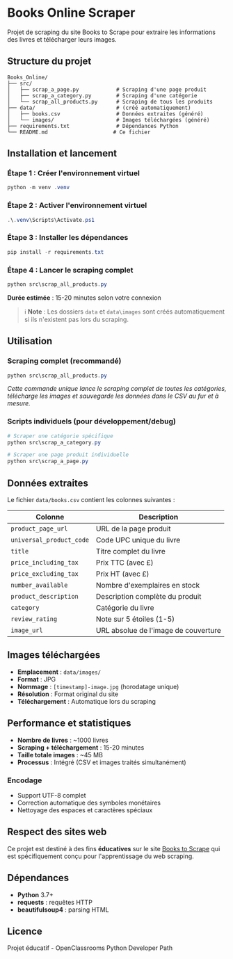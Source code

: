 # Books Online Scraper

Projet de scraping du site Books to Scrape pour extraire les informations des livres et télécharger leurs images.

## Structure du projet

```
Books_Online/
├── src/
│   ├── scrap_a_page.py            # Scraping d'une page produit
│   ├── scrap_a_category.py        # Scraping d'une catégorie
│   └── scrap_all_products.py      # Scraping de tous les produits
├── data/                          # (créé automatiquement)
│   ├── books.csv                  # Données extraites (généré)
│   └── images/                    # Images téléchargées (généré)
├── requirements.txt               # Dépendances Python
└── README.md                     # Ce fichier
```

## Installation et lancement

### Étape 1 : Créer l'environnement virtuel
```powershell
python -m venv .venv
```

### Étape 2 : Activer l'environnement virtuel
```powershell
.\.venv\Scripts\Activate.ps1
```

### Étape 3 : Installer les dépendances
```powershell
pip install -r requirements.txt
```

### Étape 4 : Lancer le scraping complet
```powershell
python src\scrap_all_products.py
```

**Durée estimée** : 15-20 minutes selon votre connexion

> ℹ️ **Note** : Les dossiers `data` et `data\images` sont créés automatiquement si ils n'existent pas lors du scraping.

## Utilisation

### Scraping complet (recommandé)
```powershell
python src\scrap_all_products.py
```
*Cette commande unique lance le scraping complet de toutes les catégories, télécharge les images et sauvegarde les données dans le CSV au fur et à mesure.*

### Scripts individuels (pour développement/debug)
```powershell
# Scraper une catégorie spécifique
python src\scrap_a_category.py

# Scraper une page produit individuelle  
python src\scrap_a_page.py
```

## Données extraites

Le fichier `data/books.csv` contient les colonnes suivantes :

| Colonne | Description |
|---------|-------------|
| `product_page_url` | URL de la page produit |
| `universal_product_code` | Code UPC unique du livre |
| `title` | Titre complet du livre |
| `price_including_tax` | Prix TTC (avec £) |
| `price_excluding_tax` | Prix HT (avec £) |
| `number_available` | Nombre d'exemplaires en stock |
| `product_description` | Description complète du produit |
| `category` | Catégorie du livre |
| `review_rating` | Note sur 5 étoiles (1-5) |
| `image_url` | URL absolue de l'image de couverture |

## Images téléchargées

- **Emplacement** : `data/images/`
- **Format** : JPG
- **Nommage** : `[timestamp]-image.jpg` (horodatage unique)
- **Résolution** : Format original du site
- **Téléchargement** : Automatique lors du scraping

## Performance et statistiques

- **Nombre de livres** : ~1000 livres
- **Scraping + téléchargement** : 15-20 minutes
- **Taille totale images** : ~45 MB
- **Processus** : Intégré (CSV et images traités simultanément)

### Encodage
- Support UTF-8 complet
- Correction automatique des symboles monétaires
- Nettoyage des espaces et caractères spéciaux

## Respect des sites web

Ce projet est destiné à des fins **éducatives** sur le site [Books to Scrape](http://books.toscrape.com/) qui est spécifiquement conçu pour l'apprentissage du web scraping.


## Dépendances

- **Python** 3.7+
- **requests** : requêtes HTTP
- **beautifulsoup4** : parsing HTML  

## Licence

Projet éducatif - OpenClassrooms Python Developer Path
